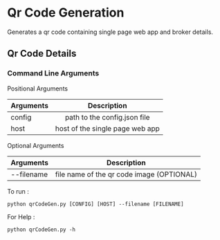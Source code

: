 # Qr Code Generation
Generates a qr code containing single page web app and broker details.

## Qr Code Details

### Command Line Arguments

Positional Arguments

| Arguments     | Description  |
| ------------- |:-------------:|
| config        | path to the config.json file |
| host          | host of the single page web app|

Optional Arguments

| Arguments     | Description |
| ------------- |:---------------:|
| --filename     | file name of the qr code image (OPTIONAL)|



To run : 

```python qrCodeGen.py [CONFIG] [HOST] --filename [FILENAME]```

For Help :

```python qrCodeGen.py -h```
